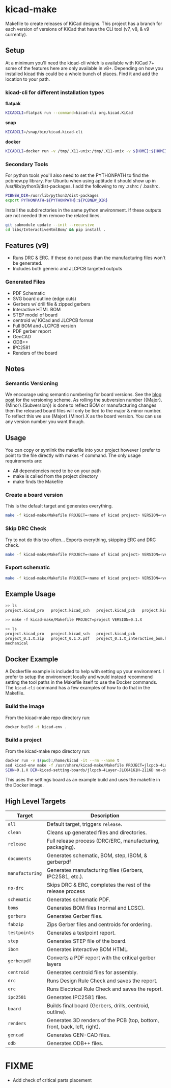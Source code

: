 # kicad-make

Makefile to create releases of KiCad designs. This project has a branch for each version of versions of KiCad that have the CLI tool (v7, v8, & v9 currently).

## Setup
At a minimum you'll need the kicad-cli which is available with KiCad 7+ some of the features here are only available
in v8+. Depending on how you installed kicad this could be a whole bunch of places. Find it and add the location
to your path.

### kicad-cli for different installation types
**flatpak**

```bash
KICADCLI=flatpak run --command=kicad-cli org.kicad.KiCad
```

**snap**
```bash
KICADCLI=/snap/bin/kicad.kicad-cli
```

**docker**
```bash
KICADCLI=docker run -v /tmp/.X11-unix:/tmp/.X11-unix -v ${HOME}:${HOME} -it --rm -e DISPLAY=:0 --name kicad-cli kicad/kicad:8.0 kicad-cli
```

### Secondary Tools
For python tools you'll also need to set the PYTHONPATH to find the pcbnew.py library.
For Ubuntu when using aptitude it should show up in /usr/lib/python3/dist-packages.
I add the following to my .zshrc / .bashrc.

```sh
PCBNEW_DIR=/usr/lib/python3/dist-packages
export PYTHONPATH=${PYTHONPATH}:${PCBNEW_DIR}
```

Install the subdirectories in the same python environment. If these outputs are not
needed then remove the related lines.

```sh
git submodule update --init --recursive
cd libs/InteractiveHtmlBom/ && pip install .
```

## Features (v9)
+ Runs DRC & ERC. If these do not pass than the manufacturing files won't be generated.
+ Includes both generic and JLCPCB targeted outputs

### Generated Files
+ PDF Schematic
+ SVG board outline (edge cuts)
+ Gerbers w/ drill file & zipped gerbers
+ Interactive HTML BOM
+ STEP model of board
+ centroid w/ KiCad and JLCPCB format
+ Full BOM and JLCPCB version
+ PDF gerber report
+ GenCAD
+ ODB++
+ IPC2581
+ Renders of the board

## Notes
### Semantic Versioning
We encourage using semantic numbering for board versions. See the [blog post](https://www.maskset.net/blog/2023/02/26/semantic-versioning-for-hardware/) for the versioning scheme.
As rolling the subversion number ({Major}.{Minor}.{Subversion}) is done to reflect BOM or manufacturing changes then the released board files will only be tied to the major & minor number. To reflect this we use {Major}.{Minor}.X as the board version. You can use any version number you want though.

## Usage

You can copy or symlink the makefile into your project however I prefer to point to the file directly with makes -f command.
The only usage requirements are:

+ All dependencies need to be on your path
+ make is called from the project directory
+ make finds the Makefile

### Create a board version
This is the default target and generates everything.
```bash
make -f kicad-make/Makefile PROJECT=<name of kicad project> VERSION=<version number>
```

### Skip DRC Check
Try to not do this too often... Exports everything, skipping ERC and DRC check.

```bash
make -f kicad-make/Makefile PROJECT=<name of kicad project> VERSION=<version number> no-drc
```

### Export schematic
```bash
make -f kicad-make/Makefile PROJECT=<name of kicad project> VERSION=<version number> schematic
```

## Example Usage
```bash
>> ls
project.kicad_pro   project.kicad_sch   project.kicad_pcb   project.kicad_prl

>> make -f kicad-make/Makefile PROJECT=project VERSION=0.1.X

>> ls
project.kicad_pro   project.kicad_sch   project.kicad_pcb                   project.kicad_prl
project_0.1.X.zip   project_0.1.X.pdf   project_0.1.X_interactive_bom.html  fab
mechanical
```

## Docker Example
A Dockerfile example is included to help with setting up your environment.
I prefer to setup the environment locally and would instead recommend setting the tool paths in the Makefile
itself to use the Docker commands. The `kicad-cli` command has a few examples of how to do that in the Makefile.

### Build the image
From the kicad-make repo directory run:

```bash
docker build -t kicad-env .
```

### Build a project
From the kicad-make repo directory run:

```bash
docker run -v $(pwd):/home/kicad -it --rm --name t
asd kicad-env make -f /usr/share/kicad-make/Makefile PROJECT=jlcpcb-4Layer-JLC04161H-2116D VER
SION=0.1.X DIR=kicad-setting-boards/jlcpcb-4Layer-JLC04161H-2116D no-drc
```
This uses the settings board as an example build and uses the makefile in the Docker image.


## High Level Targets

| **Target**      | **Description**                                           |
| --------------- | --------------------------------------------------------- |
| `all`           | Default target, triggers `release`.                       |
| `clean`         | Cleans up generated files and directories.                |
| `release`       | Full release process (DRC/ERC, manufacturing, packaging). |
| `documents`     | Generates schematic, BOM, step, IBOM, & gerberpdf         |
| `manufacturing` | Generates manufacturing files (Gerbers, IPC2581, etc.).   |
| `no-drc`        | Skips DRC & ERC, completes the rest of the release process |
| `schematic`     | Generates schematic PDF.                                  |
| `boms`          | Generates BOM files (normal and LCSC).                    |
| `gerbers`       | Generates Gerber files.                                   |
| `fabzip`        | Zips Gerber files and centroids for ordering.         |
| `testpoints`    | Generates a testpoint report.                             |
| `step`          | Generates STEP file of the board.                |
| `ibom`          | Generates interactive BOM HTML.                           |
| `gerberpdf`     | Converts a PDF report with the critical gerber layers     |
| `centroid`      | Generates centroid files for assembly.                    |
| `drc`           | Runs Design Rule Check and saves the report.              |
| `erc`           | Runs Electrical Rule Check and saves the report.          |
| `ipc2581`       | Generates IPC2581 files.                                  |
| `board`         | Builds final board (Gerbers, drills, centroid, outline).  |
| `renders`       | Generates 3D renders of the PCB (top, bottom, front, back, left, right). |
| `gencad`        | Generates GEN-CAD files.                                                 |
| `odb`           | Generates ODB++ files.                                                   |


# FIXME
+ Add check of critical parts placement
